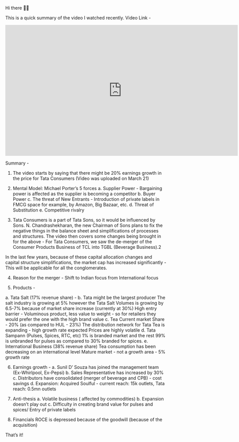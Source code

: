 Hi there 👋🏽

This is a quick summary of the video I watched recently. Video Link - 
<iframe width="728" height="410" src="https://www.youtube.com/embed/13BcR5cZfJY" title="YouTube video player" frameborder="0" allow="accelerometer; autoplay; clipboard-write; encrypted-media; gyroscope; picture-in-picture" allowfullscreen></iframe>

Summary -

1. The video starts by saying that there might be 20% earnings growth in the price for Tata Consumers (Video was uploaded on March 21)

2. Mental Model: Michael Porter’s 5 forces
a. Supplier Power - Bargaining power is affected as the supplier is becoming a competitor
b. Buyer Power
c. The threat of New Entrants - Introduction of private labels in FMCG space for example, by Amazon, Big Bazaar, etc.
d. Threat of Substitution
e. Competitive rivalry

3. Tata Consumers is a part of Tata Sons, so it would be influenced by Sons. N. Chandrashekharan, the new Chairman of Sons plans to fix the negative things in the balance sheet and simplifications of processes and structures. The video then covers some changes being brought in for the above - For Tata Consumers, we saw the de-merger of the Consumer Products Business of TCL into TGBL (Beverage Business).2

In the last few years, because of these capital allocation changes and capital structure simplifications, the market cap has increased significantly - This will be applicable for all the conglomerates.

4. Reason for the merger - Shift to Indian focus from International focus

5. Products -

a. Tata Salt (17% revenue share) -
b. Tata might be the largest producer
The salt industry is growing at 5% however the Tata Salt Volumes is growing by 6.5-7% because of market share increase (currently at 30%)
High entry barrier - Voluminous product, less value to weight - so for retailers they would prefer the one with the high brand value
c. Tea
Current market Share - 20% (as compared to HUL - 23%)
The distribution network for Tata Tea is expanding - high growth rate expected
Prices are highly volatile
d. Tata Sampann (Pulses, Spices, RTC, etc)
1% is branded market and the rest 99% is unbranded for pulses as compared to 30% branded for spices.
e. International Business (38% revenue share)
Tea consumption has been decreasing on an international level
Mature market - not a growth area - 5% growth rate

6. Earnings growth -
a. Sunil D’ Souza has joined the management team (Ex-Whirlpool, Ex-Pepsi)
b. Sales Representative has increased by 30%
c. Distributors have consolidated (merger of beverage and CPB) - cost savings
d. Expansion: Acquired Soulful - current reach: 15k outlets, Tata reach: 0.5mn outlets

7. Anti-thesis
a. Volatile business ( affected by commodities)
b. Expansion doesn’t play out
c. Difficulty in creating brand value for pulses and spices/ Entry of private labels

8. Financials
ROCE is depressed because of the goodwill (because of the acquisition)

That’s it!
